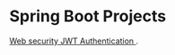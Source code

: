 # Spring Boot Projects
[Web security JWT Authentication ](https://github.com/Atipong-Pree/public_my_example/tree/main/SpringBoot/web-security-authentication-jwt).



